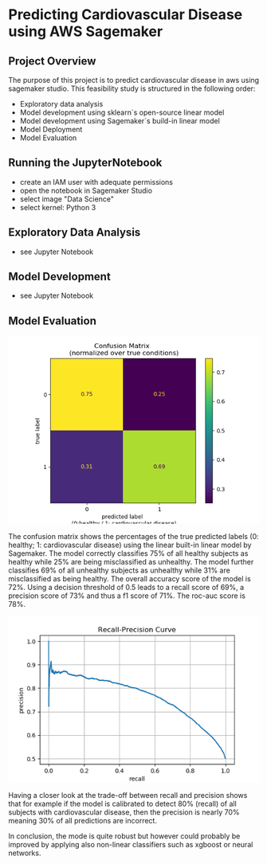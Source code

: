 # Predicting Cardiovascular Disease using AWS Sagemaker

## Project Overview
The purpose of this project is to predict cardiovascular disease in aws using sagemaker studio. This feasibility study is structured in the following order:
- Exploratory data analysis
- Model development using sklearn´s open-source linear model
- Model development using Sagemaker´s build-in linear model
- Model Deployment
- Model Evaluation

## Running the JupyterNotebook
- create an IAM user with adequate permissions
- open the notebook in Sagemaker Studio
- select image "Data Science"
- select kernel: Python 3

## Exploratory Data Analysis
- see Jupyter Notebook

## Model Development
- see Jupyter Notebook

## Model Evaluation

![cm](figures/confusion_mat.png)

The confusion matrix shows the percentages of the true predicted labels (0: healthy; 1: cardiovascular disease) using the linear built-in linear model by Sagemaker. The model correctly classifies 75% of all healthy subjects as healthy while 25% are being misclassified as unhealthy. The model further classifies 69% of all unhealthy subjects as unhealthy while 31% are misclassified as being healthy. The overall accuracy score of the model is 72%. Using a decision threshold of 0.5 leads to a recall score of 69%, a precision score of 73% and thus a f1 score of 71%. The roc-auc score is 78%.  

![cm](figures/prec_recall.png)

Having a closer look at the trade-off between recall and precision shows that for example if the model is calibrated to detect 80% (recall) of all subjects with cardiovascular disease, then the precision is nearly 70% meaning 30% of all predictions are incorrect.  

In conclusion, the mode is quite robust but however could probably be improved by applying also non-linear classifiers such as xgboost or neural networks.